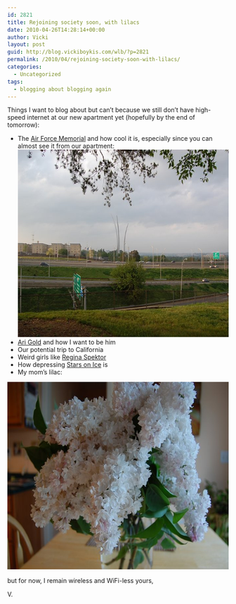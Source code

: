 ```yaml
---
id: 2821
title: Rejoining society soon, with lilacs
date: 2010-04-26T14:28:14+00:00
author: Vicki
layout: post
guid: http://blog.vickiboykis.com/wlb/?p=2821
permalink: /2010/04/rejoining-society-soon-with-lilacs/
categories:
  - Uncategorized
tags:
  - blogging about blogging again
---
```

Things I want to blog about but can&#8217;t because we still don&#8217;t have high-speed internet at our new apartment yet (hopefully by the end of tomorrow):

  * The [Air Force Memorial](http://en.wikipedia.org/wiki/United_States_Air_Force_Memorial) and how cool it is, especially since you can almost see it from our apartment:[<img class="aligncenter size-full wp-image-2822" title="DSC_0179" src="https://raw.githubusercontent.com/veekaybee/wlb/gh-pages/assets/images/2010/04/DSC_0179.jpg" alt="" width="640" height="426" />](https://raw.githubusercontent.com/veekaybee/wlb/gh-pages/assets/images/2010/04/DSC_0179.jpg)
  * [Ari Gold](http://en.wikipedia.org/wiki/Ari_Gold_%28Entourage%29) and how I want to be him
  * Our potential trip to California
  * Weird girls like [Regina Spektor](http://en.wikipedia.org/wiki/Regina_Spektor)
  * How depressing [Stars on Ice](http://en.wikipedia.org/wiki/Stars_on_Ice) is
  * My mom&#8217;s lilac:

[<img class="aligncenter size-full wp-image-2825" title="DSC_0142" src="https://raw.githubusercontent.com/veekaybee/wlb/gh-pages/assets/images/2010/04/DSC_0142.jpg" alt="" width="640" height="426" />](https://raw.githubusercontent.com/veekaybee/wlb/gh-pages/assets/images/2010/04/DSC_0142.jpg)

but for now, I remain wireless and WiFi-less yours,

V.